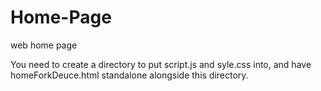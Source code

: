 # Home-Page
web home page


You need to create a directory to put script.js and syle.css into, and have homeForkDeuce.html standalone alongside this directory.  
